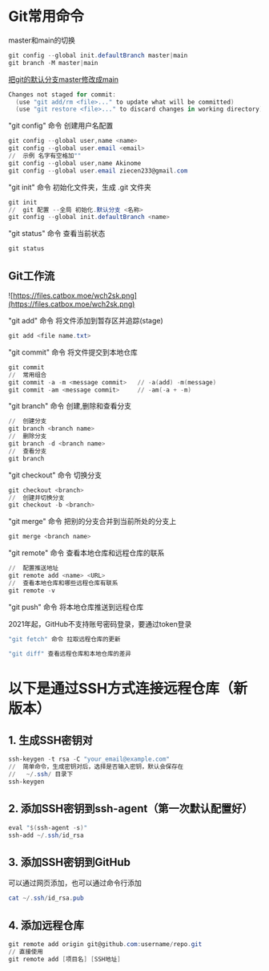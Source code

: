 # Git常用命令

master和main的切换

```PowerShell
git config --global init.defaultBranch master|main
git branch -M master|main
```

[把git的默认分支master修改成main](https://zhuanlan.zhihu.com/p/455988463)

```PowerShell
Changes not staged for commit:
  (use "git add/rm <file>..." to update what will be committed)
  (use "git restore <file>..." to discard changes in working directory)
```

"git config" 命令 创建用户名配置

```PowerShell
git config --global user,name <name>
git config --global user.email <email>
//  示例 名字有空格加""
git config --global user,name Akinome
git config --global user.email ziecen233@gmail.com
```

"git init" 命令 初始化文件夹，生成 .git 文件夹

```PowerShell
git init
//  git 配置 --全局 初始化.默认分支 <名称>
git config --global init.defaultBranch <name>
```

"git status" 命令 查看当前状态

```PowerShell
git status
```

## Git工作流

![https://files.catbox.moe/wch2sk.png](https://files.catbox.moe/wch2sk.png)

"git add" 命令 将文件添加到暂存区并追踪(stage)

```PowerShell
git add <file name.txt>
```

"git commit" 命令 将文件提交到本地仓库

```PowerShell
git commit
//  常用组合
git commit -a -m <message commit>   // -a(add) -m(message)
git commit -am <message commit>     // -am(-a + -m)
```

"git branch" 命令 创建,删除和查看分支

```PowerShell
//  创建分支
git branch <branch name>
//  删除分支
git branch -d <branch name>
//  查看分支
git branch
```

"git checkout" 命令 切换分支

```PowerShell
git checkout <branch>
//  创建并切换分支
git checkout -b <branch>
```

"git merge" 命令 把别的分支合并到当前所处的分支上

```PowerShell
git merge <branch name>
```

"git remote" 命令 查看本地仓库和远程仓库的联系

```PowerShell
//  配置推送地址
git remote add <name> <URL>
//  查看本地仓库和哪些远程仓库有联系
git remote -v
```

"git push" 命令 将本地仓库推送到远程仓库

2021年起，GitHub不支持账号密码登录，要通过token登录

```PowerShell
"git fetch" 命令 拉取远程仓库的更新

"git diff" 查看远程仓库和本地仓库的差异
```

# 以下是通过SSH方式连接远程仓库（新版本）
## 1. 生成SSH密钥对

```PowerShell
ssh-keygen -t rsa -C "your_email@example.com"
//  简单命令，生成密钥对后，选择是否输入密钥，默认会保存在
//   ~/.ssh/ 目录下
ssh-keygen
```

## 2. 添加SSH密钥到ssh-agent（第一次默认配置好）

```PowerShell
eval "$(ssh-agent -s)"
ssh-add ~/.ssh/id_rsa
```

## 3. 添加SSH密钥到GitHub
可以通过网页添加，也可以通过命令行添加

```PowerShell
cat ~/.ssh/id_rsa.pub
```

## 4. 添加远程仓库

```PowerShell
git remote add origin git@github.com:username/repo.git
// 直接使用
git remote add [项目名] [SSH地址]
```



